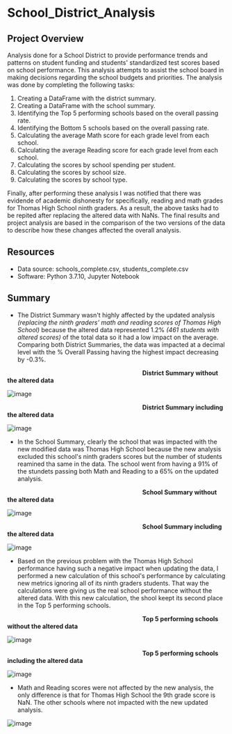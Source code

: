 # School_District_Analysis
## Project Overview
Analysis done for a School District to provide performance trends and patterns on student funding and students' standardized test scores based on school performance. This analysis attempts to assist the school board in making decisions regarding the school budgets and priorities. The analysis was done by completing the following tasks:

  1.  Creating a DataFrame with the district summary.
  2.  Creating a DataFrame with the school summary.
  3.  Identifying the Top 5 performing schools based on the overall passing rate.
  4.  Identifying the Bottom 5 schools based on the overall passing rate.
  5.  Calculating the average Math score for each grade level from each school.
  6.  Calculating the average Reading score for each grade level from each school.
  7.  Calculating the scores by school spending per student.
  8.  Calculating the scores by school size.
  9.  Calculating the scores by school type.

Finally, after performing these analysis I was notified that there was evidende of academic dishonesty for specifically, reading and math grades for Thomas High School ninth graders. As a result, the above tasks had to be repited after replacing the altered data with NaNs. The final results and project analysis are based in the comparison of the two versions of the data to describe how these changes affected the overall analysis.

## Resources
- Data source: schools_complete.csv, students_complete.csv
- Software: Python 3.7.10, Jupyter Notebook
## Summary
- The District Summary wasn't highly affected by the updated analysis *(replacing the ninth graders’ math and reading scores of Thomas High School)* because the altered data represented 1.2% *(461 students with altered scores)* of the total data so it had a low impact on the average. Comparing both District Summaries, the data was impacted at a decimal level with the % Overall Passing having the highest impact decreasing by -0.3%.

&nbsp;&nbsp;&nbsp;&nbsp;&nbsp;&nbsp;&nbsp;&nbsp;&nbsp;&nbsp;&nbsp;&nbsp;&nbsp;&nbsp;&nbsp;&nbsp;&nbsp;&nbsp;&nbsp;&nbsp;&nbsp;&nbsp;&nbsp;&nbsp;&nbsp;&nbsp;&nbsp;&nbsp;&nbsp;&nbsp;&nbsp;&nbsp;&nbsp;&nbsp;&nbsp;&nbsp;&nbsp;&nbsp;&nbsp;&nbsp;&nbsp;&nbsp;&nbsp;&nbsp;&nbsp;&nbsp;&nbsp;&nbsp;&nbsp;&nbsp;&nbsp;&nbsp;&nbsp;&nbsp;&nbsp;&nbsp;&nbsp;&nbsp;&nbsp;&nbsp;&nbsp;&nbsp;&nbsp;&nbsp;&nbsp;&nbsp;&nbsp;&nbsp;&nbsp;&nbsp;&nbsp;&nbsp;&nbsp;&nbsp;&nbsp;&nbsp;&nbsp;&nbsp; **District Summary without the altered data**
 
![image](https://user-images.githubusercontent.com/91766276/143324951-7e500c21-a03a-4406-bd2e-97504e11ea8c.png)

&nbsp;&nbsp;&nbsp;&nbsp;&nbsp;&nbsp;&nbsp;&nbsp;&nbsp;&nbsp;&nbsp;&nbsp;&nbsp;&nbsp;&nbsp;&nbsp;&nbsp;&nbsp;&nbsp;&nbsp;&nbsp;&nbsp;&nbsp;&nbsp;&nbsp;&nbsp;&nbsp;&nbsp;&nbsp;&nbsp;&nbsp;&nbsp;&nbsp;&nbsp;&nbsp;&nbsp;&nbsp;&nbsp;&nbsp;&nbsp;&nbsp;&nbsp;&nbsp;&nbsp;&nbsp;&nbsp;&nbsp;&nbsp;&nbsp;&nbsp;&nbsp;&nbsp;&nbsp;&nbsp;&nbsp;&nbsp;&nbsp;&nbsp;&nbsp;&nbsp;&nbsp;&nbsp;&nbsp;&nbsp;&nbsp;&nbsp;&nbsp;&nbsp;&nbsp;&nbsp;&nbsp;&nbsp;&nbsp;&nbsp;&nbsp;&nbsp;&nbsp;&nbsp; **District Summary including the altered data**

![image](https://user-images.githubusercontent.com/91766276/143325013-b1f51ca7-55e9-4b1a-9857-2d0d4e77377b.png)


- In the School Summary, clearly the school that was impacted with the new modified data was Thomas High School because the new analysis excluded this school's ninth graders scores but the number of students reamined tha same in the data. The school went from having a 91% of the stundets passing both Math and Reading to a 65% on the updated  analysis. 

&nbsp;&nbsp;&nbsp;&nbsp;&nbsp;&nbsp;&nbsp;&nbsp;&nbsp;&nbsp;&nbsp;&nbsp;&nbsp;&nbsp;&nbsp;&nbsp;&nbsp;&nbsp;&nbsp;&nbsp;&nbsp;&nbsp;&nbsp;&nbsp;&nbsp;&nbsp;&nbsp;&nbsp;&nbsp;&nbsp;&nbsp;&nbsp;&nbsp;&nbsp;&nbsp;&nbsp;&nbsp;&nbsp;&nbsp;&nbsp;&nbsp;&nbsp;&nbsp;&nbsp;&nbsp;&nbsp;&nbsp;&nbsp;&nbsp;&nbsp;&nbsp;&nbsp;&nbsp;&nbsp;&nbsp;&nbsp;&nbsp;&nbsp;&nbsp;&nbsp;&nbsp;&nbsp;&nbsp;&nbsp;&nbsp;&nbsp;&nbsp;&nbsp;&nbsp;&nbsp;&nbsp;&nbsp;&nbsp;&nbsp;&nbsp;&nbsp;&nbsp;&nbsp; **School Summary without the altered data**

![image](https://user-images.githubusercontent.com/91766276/143328025-9ae838d1-5de5-45f7-8d61-8c351dd65802.png)

&nbsp;&nbsp;&nbsp;&nbsp;&nbsp;&nbsp;&nbsp;&nbsp;&nbsp;&nbsp;&nbsp;&nbsp;&nbsp;&nbsp;&nbsp;&nbsp;&nbsp;&nbsp;&nbsp;&nbsp;&nbsp;&nbsp;&nbsp;&nbsp;&nbsp;&nbsp;&nbsp;&nbsp;&nbsp;&nbsp;&nbsp;&nbsp;&nbsp;&nbsp;&nbsp;&nbsp;&nbsp;&nbsp;&nbsp;&nbsp;&nbsp;&nbsp;&nbsp;&nbsp;&nbsp;&nbsp;&nbsp;&nbsp;&nbsp;&nbsp;&nbsp;&nbsp;&nbsp;&nbsp;&nbsp;&nbsp;&nbsp;&nbsp;&nbsp;&nbsp;&nbsp;&nbsp;&nbsp;&nbsp;&nbsp;&nbsp;&nbsp;&nbsp;&nbsp;&nbsp;&nbsp;&nbsp;&nbsp;&nbsp;&nbsp;&nbsp;&nbsp;&nbsp; **School Summary including the altered data**

![image](https://user-images.githubusercontent.com/91766276/143328086-2fc81c90-0ff3-4105-a278-416893429ed9.png)

- Based on the previous problem with the Thomas High School performance having such a negative impact when updating the data, I performed a new calculation of this school's performance by calculating new metrics ignoring all of its ninth graders students. That way the calculations were giving us the real school performance without the altered data. With this new calculation, the shool keept its second place in the Top 5 performing schools.

&nbsp;&nbsp;&nbsp;&nbsp;&nbsp;&nbsp;&nbsp;&nbsp;&nbsp;&nbsp;&nbsp;&nbsp;&nbsp;&nbsp;&nbsp;&nbsp;&nbsp;&nbsp;&nbsp;&nbsp;&nbsp;&nbsp;&nbsp;&nbsp;&nbsp;&nbsp;&nbsp;&nbsp;&nbsp;&nbsp;&nbsp;&nbsp;&nbsp;&nbsp;&nbsp;&nbsp;&nbsp;&nbsp;&nbsp;&nbsp;&nbsp;&nbsp;&nbsp;&nbsp;&nbsp;&nbsp;&nbsp;&nbsp;&nbsp;&nbsp;&nbsp;&nbsp;&nbsp;&nbsp;&nbsp;&nbsp;&nbsp;&nbsp;&nbsp;&nbsp;&nbsp;&nbsp;&nbsp;&nbsp;&nbsp;&nbsp;&nbsp;&nbsp;&nbsp;&nbsp;&nbsp;&nbsp;&nbsp;&nbsp;&nbsp;&nbsp;&nbsp;&nbsp; **Top 5 performing schools without the altered data**

![image](https://user-images.githubusercontent.com/91766276/143330360-b87e928c-1552-45d0-9e6e-b4f767c77ed6.png)

&nbsp;&nbsp;&nbsp;&nbsp;&nbsp;&nbsp;&nbsp;&nbsp;&nbsp;&nbsp;&nbsp;&nbsp;&nbsp;&nbsp;&nbsp;&nbsp;&nbsp;&nbsp;&nbsp;&nbsp;&nbsp;&nbsp;&nbsp;&nbsp;&nbsp;&nbsp;&nbsp;&nbsp;&nbsp;&nbsp;&nbsp;&nbsp;&nbsp;&nbsp;&nbsp;&nbsp;&nbsp;&nbsp;&nbsp;&nbsp;&nbsp;&nbsp;&nbsp;&nbsp;&nbsp;&nbsp;&nbsp;&nbsp;&nbsp;&nbsp;&nbsp;&nbsp;&nbsp;&nbsp;&nbsp;&nbsp;&nbsp;&nbsp;&nbsp;&nbsp;&nbsp;&nbsp;&nbsp;&nbsp;&nbsp;&nbsp;&nbsp;&nbsp;&nbsp;&nbsp;&nbsp;&nbsp;&nbsp;&nbsp;&nbsp;&nbsp;&nbsp;&nbsp; **Top 5 performing schools including the altered data**

![image](https://user-images.githubusercontent.com/91766276/143330062-fddab022-b0a9-490c-b4d2-4cb694ee85f7.png)

- Math and Reading scores were not affected by the new analysis, the only difference is that for Thomas High School the 9th grade score is NaN. The other schools where not impacted with the new updated analysis. 

![image](https://user-images.githubusercontent.com/91766276/143333161-62d1db2a-bbd5-47b9-ae8f-d289c2203096.png)




